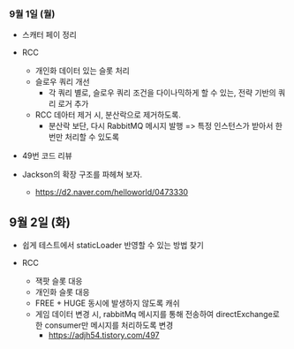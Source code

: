 
### 9월 1일 (월)

- 스캐터 페이 정리
- RCC 
	- 개인화 데이터 있는 슬롯 처리
	- 슬로우 쿼리 개선
		- 각 쿼리 별로, 슬로우 쿼리 조건을 다이나믹하게 할 수 있는, 전략 기반의 쿼리 로거 추가
	- RCC 데아터 제거 시, 분산락으로 제거하도록.
		- 분산락 보단, 다시 RabbitMQ 메시지 발행 => 특정 인스턴스가 받아서 한 번만 처리할 수 있도록
- 49번 코드 리뷰

- Jackson의 확장 구조를 파헤쳐 보자.
	- https://d2.naver.com/helloworld/0473330

## 9월 2일 (화)

- 쉽게 테스트에서 staticLoader 반영할 수 있는 방법 찾기

- RCC
	- 잭팟 슬롯 대응
	- 개인화 슬롯 대응
	- FREE + HUGE 동시에 발생하지 않도록 캐쉬
	- 게임 데이터 변경 시, rabbitMq 메시지를 통해 전송하여 directExchange로 한 consumer만 메시지를 처리하도록 변경
		- https://adjh54.tistory.com/497